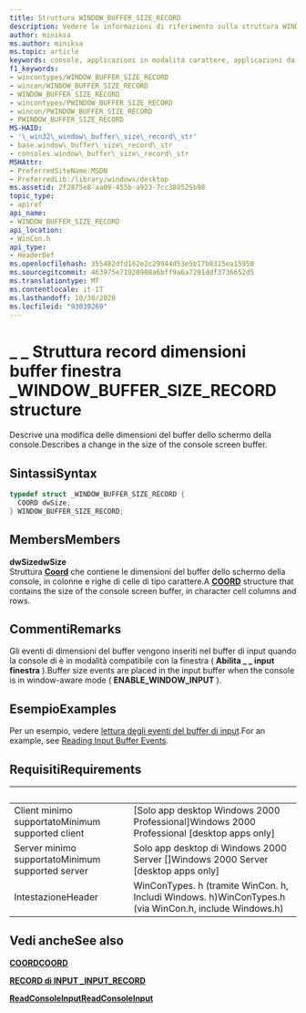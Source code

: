 ```yaml
---
title: Struttura WINDOW_BUFFER_SIZE_RECORD
description: Vedere le informazioni di riferimento sulla struttura WINDOW_BUFFER_SIZE_RECORD, che descrive una modifica delle dimensioni del buffer dello schermo della console.
author: miniksa
ms.author: miniksa
ms.topic: article
keywords: console, applicazioni in modalità carattere, applicazioni da riga di comando, applicazioni di terminale, api della console
f1_keywords:
- wincontypes/WINDOW_BUFFER_SIZE_RECORD
- wincon/WINDOW_BUFFER_SIZE_RECORD
- WINDOW_BUFFER_SIZE_RECORD
- wincontypes/PWINDOW_BUFFER_SIZE_RECORD
- wincon/PWINDOW_BUFFER_SIZE_RECORD
- PWINDOW_BUFFER_SIZE_RECORD
MS-HAID:
- '\_win32\_window\_buffer\_size\_record\_str'
- base.window\_buffer\_size\_record\_str
- consoles.window\_buffer\_size\_record\_str
MSHAttr:
- PreferredSiteName:MSDN
- PreferredLib:/library/windows/desktop
ms.assetid: 2f2875e8-aa09-455b-a923-7cc388525b98
topic_type:
- apiref
api_name:
- WINDOW_BUFFER_SIZE_RECORD
api_location:
- WinCon.h
api_type:
- HeaderDef
ms.openlocfilehash: 355482dfd162e2c29944d53e5b17b0315ea15950
ms.sourcegitcommit: 463975e71920908a6bff9a6a7291ddf3736652d5
ms.translationtype: MT
ms.contentlocale: it-IT
ms.lasthandoff: 10/30/2020
ms.locfileid: "93039269"
---
```

# <a name="window_buffer_size_record-structure"></a><span data-ttu-id="aa956-104">\_ \_ Struttura record dimensioni buffer finestra \_</span><span class="sxs-lookup"><span data-stu-id="aa956-104">WINDOW\_BUFFER\_SIZE\_RECORD structure</span></span>

<span data-ttu-id="aa956-105">Descrive una modifica delle dimensioni del buffer dello schermo della console.</span><span class="sxs-lookup"><span data-stu-id="aa956-105">Describes a change in the size of the console screen buffer.</span></span>

## <a name="syntax"></a><span data-ttu-id="aa956-106">Sintassi</span><span class="sxs-lookup"><span data-stu-id="aa956-106">Syntax</span></span>

```C
typedef struct _WINDOW_BUFFER_SIZE_RECORD {
  COORD dwSize;
} WINDOW_BUFFER_SIZE_RECORD;
```

## <a name="members"></a><span data-ttu-id="aa956-107">Members</span><span class="sxs-lookup"><span data-stu-id="aa956-107">Members</span></span>

<span data-ttu-id="aa956-108">**dwSize**</span><span class="sxs-lookup"><span data-stu-id="aa956-108">**dwSize**</span></span>  
<span data-ttu-id="aa956-109">Struttura [**Coord**](coord-str.md) che contiene le dimensioni del buffer dello schermo della console, in colonne e righe di celle di tipo carattere.</span><span class="sxs-lookup"><span data-stu-id="aa956-109">A [**COORD**](coord-str.md) structure that contains the size of the console screen buffer, in character cell columns and rows.</span></span>

## <a name="remarks"></a><span data-ttu-id="aa956-110">Commenti</span><span class="sxs-lookup"><span data-stu-id="aa956-110">Remarks</span></span>

<span data-ttu-id="aa956-111">Gli eventi di dimensioni del buffer vengono inseriti nel buffer di input quando la console di è in modalità compatibile con la finestra ( **Abilita \_ \_ input finestra** ).</span><span class="sxs-lookup"><span data-stu-id="aa956-111">Buffer size events are placed in the input buffer when the console is in window-aware mode ( **ENABLE\_WINDOW\_INPUT** ).</span></span>

## <a name="examples"></a><span data-ttu-id="aa956-112">Esempio</span><span class="sxs-lookup"><span data-stu-id="aa956-112">Examples</span></span>

<span data-ttu-id="aa956-113">Per un esempio, vedere [lettura degli eventi del buffer di input](reading-input-buffer-events.md).</span><span class="sxs-lookup"><span data-stu-id="aa956-113">For an example, see [Reading Input Buffer Events](reading-input-buffer-events.md).</span></span>

## <a name="requirements"></a><span data-ttu-id="aa956-114">Requisiti</span><span class="sxs-lookup"><span data-stu-id="aa956-114">Requirements</span></span>

| &nbsp; | &nbsp; |
|-|-|
| <span data-ttu-id="aa956-115">Client minimo supportato</span><span class="sxs-lookup"><span data-stu-id="aa956-115">Minimum supported client</span></span> | <span data-ttu-id="aa956-116">\[Solo app desktop Windows 2000 Professional\]</span><span class="sxs-lookup"><span data-stu-id="aa956-116">Windows 2000 Professional \[desktop apps only\]</span></span> |
| <span data-ttu-id="aa956-117">Server minimo supportato</span><span class="sxs-lookup"><span data-stu-id="aa956-117">Minimum supported server</span></span> | <span data-ttu-id="aa956-118">Solo app desktop di Windows 2000 Server \[\]</span><span class="sxs-lookup"><span data-stu-id="aa956-118">Windows 2000 Server \[desktop apps only\]</span></span> |
| <span data-ttu-id="aa956-119">Intestazione</span><span class="sxs-lookup"><span data-stu-id="aa956-119">Header</span></span> | <span data-ttu-id="aa956-120">WinConTypes. h (tramite WinCon. h, Includi Windows. h)</span><span class="sxs-lookup"><span data-stu-id="aa956-120">WinConTypes.h (via WinCon.h, include Windows.h)</span></span> |

## <a name="see-also"></a><span data-ttu-id="aa956-121">Vedi anche</span><span class="sxs-lookup"><span data-stu-id="aa956-121">See also</span></span>

[<span data-ttu-id="aa956-122">**COORD**</span><span class="sxs-lookup"><span data-stu-id="aa956-122">**COORD**</span></span>](coord-str.md)

[<span data-ttu-id="aa956-123">**RECORD di INPUT \_**</span><span class="sxs-lookup"><span data-stu-id="aa956-123">**INPUT\_RECORD**</span></span>](input-record-str.md)

[<span data-ttu-id="aa956-124">**ReadConsoleInput**</span><span class="sxs-lookup"><span data-stu-id="aa956-124">**ReadConsoleInput**</span></span>](readconsoleinput.md)
